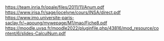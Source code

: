 https://team.inria.fr/opale/files/2011/11/Anum.pdf
https://www.irisa.fr/sage/jocelyne/cours/INSA/direct.pdf
https://www.imo.universite-paris-saclay.fr/~apoung/mywepage/M1/mao/Fiche8.pdf
https://moodle.uvsq.fr/moodle2022/pluginfile.php/43816/mod_resource/content/6/slides-CalculNum.pdf
